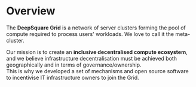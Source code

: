 # Overview

The **DeepSquare Grid** is a network of server clusters forming the pool of compute required to process users' workloads.
We love to call it the meta-cluster.

Our mission is to create an **inclusive decentralised compute ecosystem**, and we believe infrastructure decentralisation must be achieved both geographically and in terms of governance/ownership.  
This is why we developed a set of mechanisms and open source software to incentivise IT infrastructure owners to join the Grid.
